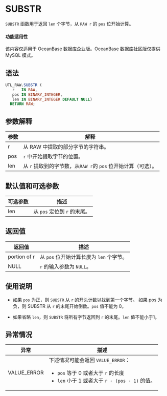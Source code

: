 # SUBSTR 

`SUBSTR` 函数用于返回 `len` 个字节，从 `RAW r` 的 `pos` 位开始计算。

  <main id="notice" >
    <h4>功能适用性</h4>
    <p>该内容仅适用于 OceanBase 数据库企业版。OceanBase 数据库社区版仅提供 MySQL 模式。</p>
  </main>

## 语法 

```sql
UTL_RAW.SUBSTR (
   r   IN RAW,
   pos IN BINARY_INTEGER,
   len IN BINARY_INTEGER DEFAULT NULL) 
  RETURN RAW;
```



## 参数解释 

| **参数** |                  **解释**                  |
|--------|------------------------------------------|
| r      | 从 RAW 中提取的部分字节的字符串。                   |
| pos    | `r` 中开始提取字节的位置。                          |
| len    | 从 `r` 提取到的字节数，从`RAW r`的 `pos` 位开始计算（可选）。 |



## 默认值和可选参数 

| **可选参数** |        **描述**        |
|----------|----------------------|
| len      | 从 `pos` 定位到 `r` 的末尾。 |



## 返回值 

|   **返回值**    |           **描述**            |
|--------------|-----------------------------|
| portion of r | 从 `pos` 位开始计算长度为 `len` 个字节。 |
| NULL         | `r` 的输入参数为 `NULL`。            |



## 使用说明 

* 如果 `pos` 为正，则 `SUBSTR` 从 `r` 的开头计数以找到第一个字节。 如果 pos 为负，则 SUBSTR 从 `r` 的末尾开始倒数。`pos` 值不能为 0。 

* 如果省略 `len`，则 `SUBSTR` 将所有字节返回到 `r` 的末尾。`len` 值不能小于1。


## 异常情况 


|   **异常**   |        **描述**           |
|-------------|-----------------------------|
| VALUE_ERROR | 下述情况可能会返回 `VALUE_ERROR`： <ul><li> `pos` 等于 0 或者大于 `r` 的长度 </li> <li> `len` 小于 1 或者大于 `r - (pos - 1)` 的值。</li></ul>    |



